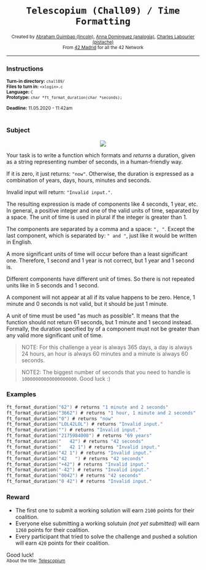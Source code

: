 <h1 align="center"><code>Telescopium (Chall09) / Time Formatting</code></h1>

<div align="center">
  <sub>Created by <a href="https://github.com/abguimba">Abraham Guimbao (lincoln)</a>, <a href="https://github.com/vesta-nna">Anna Dominguez (analogia)</a>, <a href="https://github.com/clafoutis42">Charles Labourier (pistache)</a></sub>
</div>
<div align="center">
  <sub>From <a href="https://42madrid.com">42 Madrid</a> for all the 42 Network</sub>
</div>

---

### Instructions
<sub>**Turn-in directory:** `chall09/`</sub><br />
<sub>**Files to turn in:** `<xlogin>.c`</sub><br />
<sub>**Language:** `C`</sub><br />
<sub>**Prototype:** `char *ft_format_duration(char *seconds);`</sub>

<sub>**Deadline:** 11.05.2020 - 11:42am</sub>
<br /><br />

### Subject

<p align="center">
  <img src="https://i.imgur.com/AuAtDlZ.jpg">
</p>

Your task is to write a function which formats and *returns* a duration, given as a string representing number of seconds, in a human-friendly way.

If it is zero, it just returns: `"now"`. Otherwise, the duration is expressed as a combination of years, days, hours, minutes and seconds.

Invalid input will return: `"Invalid input."`.

The resulting expression is made of components like 4 seconds, 1 year, etc. In general, a positive integer and one of the valid units of time, separated by a space. The unit of time is used in plural if the integer is greater than 1.

The components are separated by a comma and a space: `", "`. Except the last component, which is separated by: `" and "`, just like it would be written in English.

A more significant units of time will occur before than a least significant one. Therefore, 1 second and 1 year is not correct, but 1 year and 1 second is.

Different components have different unit of times. So there is not repeated units like in 5 seconds and 1 second.

A component will not appear at all if its value happens to be zero. Hence, 1 minute and 0 seconds is not valid, but it should be just 1 minute.

A unit of time must be used "as much as possible". It means that the function should not return 61 seconds, but 1 minute and 1 second instead. Formally, the duration specified by of a component must not be greater than any valid more significant unit of time.

> NOTE: For this challenge a year is always 365 days, a day is always 24 hours, an hour is always 60 minutes and a minute is always 60 seconds.

> NOTE2: The biggest number of seconds that you need to handle is `10000000000000000000`. Good luck :)

### Examples
```C
ft_format_duration("62") # returns "1 minute and 2 seconds"
ft_format_duration("3662") # returns "1 hour, 1 minute and 2 seconds"
ft_format_duration("0") # returns "now"
ft_format_duration("LOL42LOL") # returns "Invalid input."
ft_format_duration("") # returns "Invalid input."
ft_format_duration("2175984000") # returns "69 years"
ft_format_duration("   42") # returns "42 seconds"
ft_format_duration("   42 1") # returns "Invalid input."
ft_format_duration("42 1") # returns "Invalid input."
ft_format_duration("42   ") # returns "42 seconds"
ft_format_duration("+42") # returns "Invalid input."
ft_format_duration("-42") # returns "Invalid input."
ft_format_duration("0042") # returns "42 seconds"
ft_format_duration("0 42") # returns "Invalid input."
```

### Reward

 - The first one to submit a working solution will earn `2100` points for their coalition.
 - Everyone else submitting a working solutuin *(not yet submitted)* will earn `1260` points for their coalition.
 - Every participant that tried to solve the challenge and pushed a solution will earn `420` points for their coalition.

Good luck!
<br />
<sub>About the title: <a href="https://www.bbc.com/mundo/noticias-52583136">Telescopium</a></sub>
